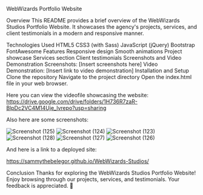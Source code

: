 WebWizards Portfolio Website

Overview
This README provides a brief overview of the WebWizards Studios Portfolio Website. It showcases the agency's projects, services, and client testimonials in a modern and responsive manner.

Technologies Used
HTML5
CSS3 (with Sass)
JavaScript (jQuery)
Bootstrap
FontAwesome
Features
Responsive design
Smooth animations
Project showcase
Services section
Client testimonials
Screenshots and Video Demonstration
Screenshots: [Insert screenshots here]
Video Demonstration: [Insert link to video demonstration]
Installation and Setup
Clone the repository
Navigate to the project directory
Open the index.html file in your web browser.

Here you can view the videofile showcasing the website:
https://drive.google.com/drive/folders/1H736R7zaR-BlpDc2VC4M14Uje_lvrepo?usp=sharing


Also here are some screenshots:

![Screenshot (125)](https://github.com/SammytheBelegor/WebWizards-Studios/assets/71520900/30f07d70-66fd-4e8c-8d1e-469db3d83823)
![Screenshot (124)](https://github.com/SammytheBelegor/WebWizards-Studios/assets/71520900/5dd5a2b9-8ef7-42f1-b764-059b05aaf78a)
![Screenshot (123)](https://github.com/SammytheBelegor/WebWizards-Studios/assets/71520900/35be5a1f-e93f-4dd1-b1e3-68c372782983)
![Screenshot (128)](https://github.com/SammytheBelegor/WebWizards-Studios/assets/71520900/be798aae-f541-411f-a628-fbc55ef52b53)
![Screenshot (127)](https://github.com/SammytheBelegor/WebWizards-Studios/assets/71520900/5024dde3-f629-49ba-a54e-309a8f4dd93e)
![Screenshot (126)](https://github.com/SammytheBelegor/WebWizards-Studios/assets/71520900/b0d17d92-55c9-436a-b027-5fada3d4e025)

And here is a link to a deployed site:

 https://sammythebelegor.github.io/WebWizards-Studios/

Conclusion
Thanks for exploring the WebWizards Studios Portfolio Website! Enjoy browsing through our projects, services, and testimonials. Your feedback is appreciated. 🚀
